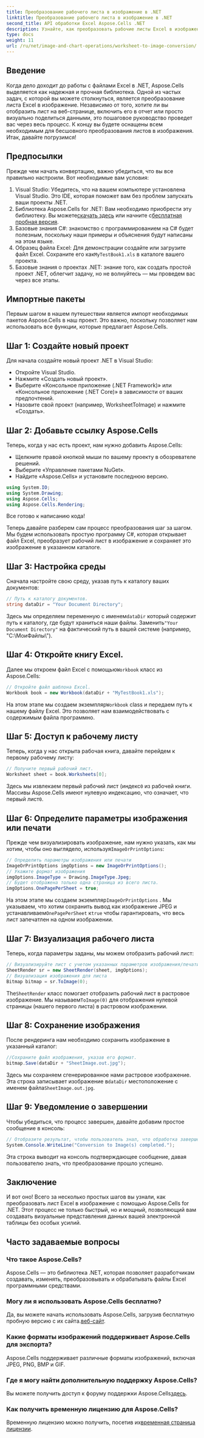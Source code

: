 ```yaml
---
title: Преобразование рабочего листа в изображение в .NET
linktitle: Преобразование рабочего листа в изображение в .NET
second_title: API обработки Excel Aspose.Cells .NET
description: Узнайте, как преобразовать рабочие листы Excel в изображения в .NET с помощью Aspose.Cells с помощью нашего пошагового руководства. Оптимизируйте визуализацию данных.
type: docs
weight: 11
url: /ru/net/image-and-chart-operations/worksheet-to-image-conversion/
---
```

## Введение
Когда дело доходит до работы с файлами Excel в .NET, Aspose.Cells выделяется как надежная и прочная библиотека. Одной из частых задач, с которой вы можете столкнуться, является преобразование листа Excel в изображение. Независимо от того, хотите ли вы отобразить лист на веб-странице, включить его в отчет или просто визуально поделиться данными, это пошаговое руководство проведет вас через весь процесс. К концу вы будете оснащены всем необходимым для бесшовного преобразования листов в изображения. Итак, давайте погрузимся!
## Предпосылки
Прежде чем начать конвертацию, важно убедиться, что вы все правильно настроили. Вот необходимые вам условия:
1. Visual Studio: Убедитесь, что на вашем компьютере установлена Visual Studio. Это IDE, которая поможет вам без проблем запускать ваши проекты .NET.
2.  Библиотека Aspose.Cells for .NET: Вам необходимо приобрести эту библиотеку. Вы можете[скачать здесь](https://releases.aspose.com/cells/net/) или начните с[бесплатная пробная версия](https://releases.aspose.com/).
3. Базовые знания C#: знакомство с программированием на C# будет полезным, поскольку наши примеры и объяснения будут написаны на этом языке.
4.  Образец файла Excel: Для демонстрации создайте или загрузите файл Excel. Сохраните его как`MyTestBook1.xls` в каталоге вашего проекта.
5. Базовые знания о проектах .NET: знание того, как создать простой проект .NET, облегчит задачу, но не волнуйтесь — мы проведем вас через все этапы.
## Импортные пакеты
Первым шагом в нашем путешествии является импорт необходимых пакетов Aspose.Cells в наш проект. Это важно, поскольку позволяет нам использовать все функции, которые предлагает Aspose.Cells.
## Шаг 1: Создайте новый проект 
Для начала создайте новый проект .NET в Visual Studio:
- Откройте Visual Studio.
- Нажмите «Создать новый проект».
- Выберите «Консольное приложение (.NET Framework)» или «Консольное приложение (.NET Core)» в зависимости от ваших предпочтений.
- Назовите свой проект (например, WorksheetToImage) и нажмите «Создать».
## Шаг 2: Добавьте ссылку Aspose.Cells
Теперь, когда у нас есть проект, нам нужно добавить Aspose.Cells:
- Щелкните правой кнопкой мыши по вашему проекту в обозревателе решений.
- Выберите «Управление пакетами NuGet».
- Найдите «Aspose.Cells» и установите последнюю версию.
```csharp
using System.IO;
using System.Drawing;
using Aspose.Cells;
using Aspose.Cells.Rendering;
```
Все готово к написанию кода!

Теперь давайте разберем сам процесс преобразования шаг за шагом. Мы будем использовать простую программу C#, которая открывает файл Excel, преобразует рабочий лист в изображение и сохраняет это изображение в указанном каталоге.
## Шаг 3: Настройка среды
Сначала настройте свою среду, указав путь к каталогу ваших документов:
```csharp
// Путь к каталогу документов.
string dataDir = "Your Document Directory";
```
 Здесь мы определяем переменную с именем`dataDir` который содержит путь к каталогу, где будут храниться наши файлы. Заменить`"Your Document Directory"` на фактический путь в вашей системе (например, "C:\\МоиФайлы\\").
## Шаг 4: Откройте книгу Excel.
 Далее мы откроем файл Excel с помощью`Workbook` класс из Aspose.Cells:
```csharp
// Откройте файл шаблона Excel.
Workbook book = new Workbook(dataDir + "MyTestBook1.xls");
```
 На этом этапе мы создаем экземпляр`Workbook` class и передаем путь к нашему файлу Excel. Это позволяет нам взаимодействовать с содержимым файла программно.
## Шаг 5: Доступ к рабочему листу
Теперь, когда у нас открыта рабочая книга, давайте перейдем к первому рабочему листу:
```csharp
// Получите первый рабочий лист.
Worksheet sheet = book.Worksheets[0];
```
 Здесь мы извлекаем первый рабочий лист (индекс`0` из рабочей книги. Массивы Aspose.Cells имеют нулевую индексацию, что означает, что первый лист`0`.
## Шаг 6: Определите параметры изображения или печати
 Прежде чем визуализировать изображение, нам нужно указать, как мы хотим, чтобы оно выглядело, используя`ImageOrPrintOptions`:
```csharp
// Определить параметры изображения или печати
ImageOrPrintOptions imgOptions = new ImageOrPrintOptions();
// Укажите формат изображения
imgOptions.ImageType = Drawing.ImageType.Jpeg;
// Будет отображена только одна страница из всего листа.
imgOptions.OnePagePerSheet = true;
```
 На этом этапе мы создаем экземпляр`ImageOrPrintOptions` . Мы указываем, что хотим сохранить вывод как изображение JPEG и устанавливаем`OnePagePerSheet` к`true` чтобы гарантировать, что весь лист запечатлен на одном изображении.
## Шаг 7: Визуализация рабочего листа
Теперь, когда параметры заданы, мы можем отобразить рабочий лист:
```csharp
// Визуализируйте лист с учетом указанных параметров изображения/печати
SheetRender sr = new SheetRender(sheet, imgOptions);
// Визуализация изображения для листа
Bitmap bitmap = sr.ToImage(0);
```
 The`SheetRender` класс помогает отобразить рабочий лист в растровое изображение. Мы называем`ToImage(0)` для отображения нулевой страницы (нашего первого листа) в растровом изображении.
## Шаг 8: Сохранение изображения
После рендеринга нам необходимо сохранить изображение в указанный каталог:
```csharp
//Сохраните файл изображения, указав его формат.
bitmap.Save(dataDir + "SheetImage.out.jpg");
```
 Здесь мы сохраняем сгенерированное нами растровое изображение. Эта строка записывает изображение в`dataDir` местоположение с именем файла`SheetImage.out.jpg`.
## Шаг 9: Уведомление о завершении
Чтобы убедиться, что процесс завершен, давайте добавим простое сообщение в консоль:
```csharp
// Отобразите результат, чтобы пользователь знал, что обработка завершена.
System.Console.WriteLine("Conversion to Image(s) completed.");
```
Эта строка выводит на консоль подтверждающее сообщение, давая пользователю знать, что преобразование прошло успешно.
## Заключение
И вот оно! Всего за несколько простых шагов вы узнали, как преобразовать лист Excel в изображение с помощью Aspose.Cells for .NET. Этот процесс не только быстрый, но и мощный, позволяющий вам создавать визуальные представления данных вашей электронной таблицы без особых усилий.
## Часто задаваемые вопросы
### Что такое Aspose.Cells?
Aspose.Cells — это библиотека .NET, которая позволяет разработчикам создавать, изменять, преобразовывать и обрабатывать файлы Excel программными средствами.
### Могу ли я использовать Aspose.Cells бесплатно?
 Да, вы можете начать использовать Aspose.Cells, загрузив бесплатную пробную версию с их сайта.[веб-сайт](https://releases.aspose.com/).
### Какие форматы изображений поддерживает Aspose.Cells для экспорта?
Aspose.Cells поддерживает различные форматы изображений, включая JPEG, PNG, BMP и GIF.
### Где я могу найти дополнительную поддержку Aspose.Cells?
 Вы можете получить доступ к форуму поддержки Aspose.Cells[здесь](https://forum.aspose.com/c/cells/9).
### Как получить временную лицензию для Aspose.Cells?
 Временную лицензию можно получить, посетив их[временная страница лицензии](https://purchase.aspose.com/temporary-license/).